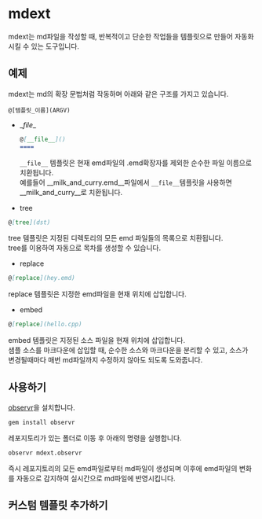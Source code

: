 mdext
====

mdext는 md파일을 작성할 때, 반복적이고 단순한 작업들을 템플릿으로 만들어 자동화시킬 수 있는 도구입니다.

예제
----
mdext는 md의 확장 문법처럼 작동하며 아래와 같은 구조를 가지고 있습니다.
```
@[템플릿_이름](ARGV)
```

* \__file__
  ```md
  @[__file__]()
  ====
  ```
  `__file__` 템플릿은 현재 emd파일의 .emd확장자를 제외한 순수한 파일 이름으로 치환됩니다.<br>
  예를들어 __milk_and_curry.emd__파일에서 `__file__`템플릿을 사용하면 __milk_and_curry__로 치환됩니다.

* tree
```md
@[tree](dst)
```
tree 템플릿은 지정된 디렉토리의 모든 emd 파일들의 목록으로 치환됩니다.<br>
tree를 이용하여 자동으로 목차를 생성할 수 있습니다.

* replace
```md
@[replace](hey.emd)
```
replace 템플릿은 지정한 emd파일을 현재 위치에 삽입합니다.<br>

* embed
```md
@[replace](hello.cpp)
```
embed 템플릿은 지정된 소스 파일을 현재 위치에 삽입합니다.<br>
샘플 소스를 마크다운에 삽입할 때, 순수한 소스와 마크다운을 분리할 수 있고, 소스가 변경될때마다 매번 md파일까지 수정하지 않아도 되도록 도와줍니다.


사용하기
----
[observr](https://github.com/kevinburke/observr)을 설치합니다.
```
gem install observr
```
레포지토리가 있는 폴더로 이동 후 아래의 명령을 실행합니다.
```
observr mdext.observr
```
즉시 레포지토리의 모든 emd파일로부터 md파일이 생성되며
이후에 emd파일의 변화를 자동으로 감지하여 실시간으로 md파일에 반영시킵니다.


커스텀 템플릿 추가하기
----
